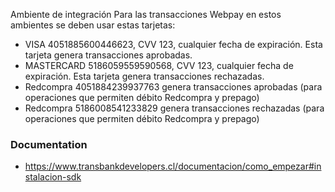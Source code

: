 Ambiente de integración
Para las transacciones Webpay en estos ambientes se deben usar estas tarjetas:

- VISA 4051885600446623, CVV 123, cualquier fecha de expiración. Esta tarjeta genera transacciones aprobadas.
- MASTERCARD 5186059559590568, CVV 123, cualquier fecha de expiración. Esta tarjeta genera transacciones rechazadas.
- Redcompra 4051884239937763 genera transacciones aprobadas (para operaciones que permiten débito Redcompra y prepago)
- Redcompra 5186008541233829 genera transacciones rechazadas (para operaciones que permiten débito Redcompra y prepago)

### Documentation

- https://www.transbankdevelopers.cl/documentacion/como_empezar#instalacion-sdk
